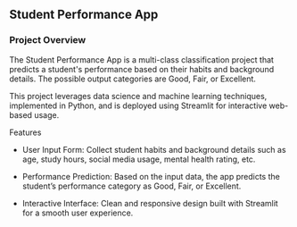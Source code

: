 ## Student Performance App

### Project Overview
The Student Performance App is a multi-class classification project that predicts a student's performance based on their habits and background details. The possible output categories are Good, Fair, or Excellent.

This project leverages data science and machine learning techniques, implemented in Python, and is deployed using Streamlit for interactive web-based usage.

Features
- User Input Form: Collect student habits and background details such as age, study hours, social media usage, mental health rating, etc.

- Performance Prediction: Based on the input data, the app predicts the student’s performance category as Good, Fair, or Excellent.

- Interactive Interface: Clean and responsive design built with Streamlit for a smooth user experience.

